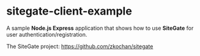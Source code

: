 sitegate-client-example
=======================

A sample **Node.js Express** application that shows how to use **SiteGate** for user authentication/registration.

The SiteGate project: https://github.com/zkochan/sitegate
